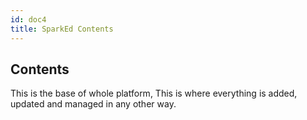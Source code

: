 ```yaml
---
id: doc4
title: SparkEd Contents
---
```


## Contents

This is the base of whole platform, This is where everything is added, updated and managed in any other way.